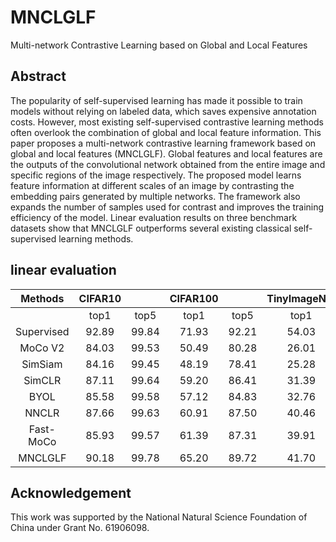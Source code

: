 # MNCLGLF
Multi-network Contrastive Learning based on Global and Local Features

## Abstract
  The popularity of self-supervised learning has made it possible to train models without relying on labeled data, which saves expensive annotation costs. However, most existing self-supervised contrastive learning methods often overlook the combination of global and local feature information. This paper proposes a multi-network contrastive learning framework based on global and local features (MNCLGLF). Global features and local features are the outputs of the convolutional network obtained from the entire image and specific regions of the image respectively. The proposed model learns feature information at different scales of an image by contrasting the embedding pairs generated by multiple networks. The framework also expands the number of samples used for contrast and improves the training efficiency of the model. Linear evaluation results on three benchmark datasets show that MNCLGLF outperforms several existing classical self-supervised learning methods.


## linear evaluation
|   Methods  |  CIFAR10   |         |   CIFAR100  |        | TinyImageNet |        |
|:----------:|:----------:|:-------:|:-----------:|:------:|:------------:|:------:|
|            | top1       | top5    | top1        | top5   | top1         | top5   |
| Supervised | 92.89      | 99.84   | 71.93       | 92.21  | 54.03        | 77.02  |
| MoCo V2    | 84.03      | 99.53   | 50.49       | 80.28  | 26.01        | 51.92  |
| SimSiam    | 84.16      | 99.45   | 48.19       | 78.41  | 25.28        | 50.63  |
| SimCLR     | 87.11      | 99.64   | 59.20       | 86.41  | 31.39        | 59.08  |
| BYOL       | 85.58      | 99.58   | 57.12       | 84.83  | 32.76        | 59.55  |
| NNCLR      | 87.66      | 99.63   | 60.91       | 87.50  | 40.46        | 67.05  |
| Fast-MoCo  | 85.93      | 99.57   | 61.39       | 87.31  | 39.91        | 66.26  |
| MNCLGLF    | 90.18      | 99.78   | 65.20       | 89.72  | 41.70        | 68.36  |


## Acknowledgement
This work was supported by the National Natural Science Foundation of China under Grant No. 61906098.

